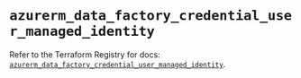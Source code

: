 # `azurerm_data_factory_credential_user_managed_identity`

Refer to the Terraform Registry for docs: [`azurerm_data_factory_credential_user_managed_identity`](https://registry.terraform.io/providers/hashicorp/azurerm/4.38.1/docs/resources/data_factory_credential_user_managed_identity).
